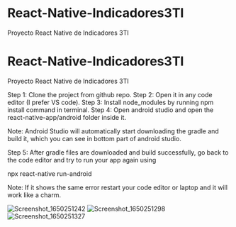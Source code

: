 # React-Native-Indicadores3TI
 Proyecto React Native de Indicadores 3TI
 
 # React-Native-Indicadores3TI
 Proyecto React Native de Indicadores 3TI

Step 1: Clone the project from github repo. 
Step 2: Open it in any code editor (I prefer VS code). 
Step 3: Install node_modules by running npm install command in terminal. 
Step 4: Open android studio and open the react-native-app/android folder inside it. 

Note: Android Studio will automatically start downloading the gradle and build it, which you can see in bottom part of android studio.

Step 5: After gradle files are downloaded and build successfully, go back to the code editor and try to run your app again using

npx react-native run-android

Note: If it shows the same error restart your code editor or laptop and it will work like a charm.

![Screenshot_1650251242](https://user-images.githubusercontent.com/19849207/163748362-b6a78172-a310-43cc-8110-d4bfa5da1756.png)
![Screenshot_1650251298](https://user-images.githubusercontent.com/19849207/163748409-c92a4a3a-80a8-48d4-a64d-4be3868be4ec.png)
![Screenshot_1650251327](https://user-images.githubusercontent.com/19849207/163748416-ad519542-9b40-452e-a22e-3afc21c1db66.png)
